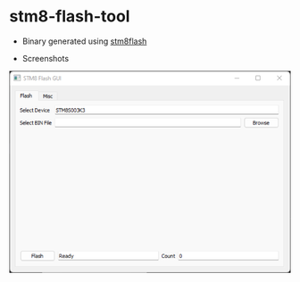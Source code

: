 # stm8-flash-tool

+ Binary generated using [stm8flash](https://github.com/vdudouyt/stm8flash)

+ Screenshots

![Tool running on Windows 11](/screenshots/01.png)
